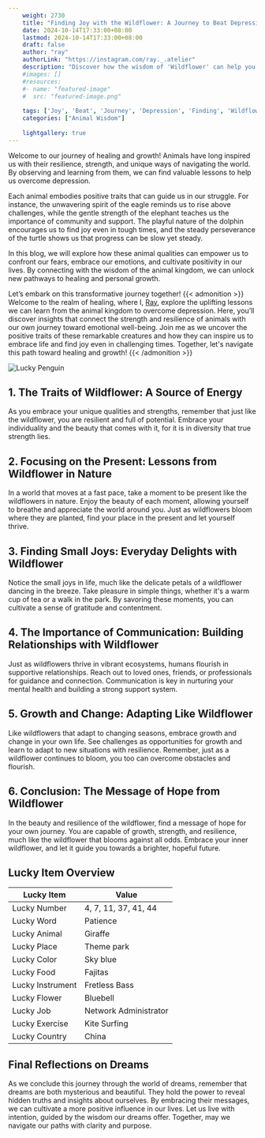 ```yaml
---
    weight: 2730
    title: "Finding Joy with the Wildflower: A Journey to Beat Depression"  # Assuming 'title' column exists
    date: 2024-10-14T17:33:00+08:00
    lastmod: 2024-10-14T17:33:00+08:00
    draft: false
    author: "ray"
    authorLink: "https://instagram.com/ray._.atelier"
    description: "Discover how the wisdom of 'Wildflower' can help you overcome depression and find joy in your life journey."
    #images: []
    #resources:
    #- name: "featured-image"
    #  src: "featured-image.png"
    
    tags: ['Joy', 'Beat', 'Journey', 'Depression', 'Finding', 'Wildflower']
    categories: ["Animal Wisdom"]
    
    lightgallery: true
---
```

    
Welcome to our journey of healing and growth! Animals have long inspired us with their resilience, strength, and unique ways of navigating the world. By observing and learning from them, we can find valuable lessons to help us overcome depression.

Each animal embodies positive traits that can guide us in our struggle. For instance, the unwavering spirit of the eagle reminds us to rise above challenges, while the gentle strength of the elephant teaches us the importance of community and support. The playful nature of the dolphin encourages us to find joy even in tough times, and the steady perseverance of the turtle shows us that progress can be slow yet steady.

In this blog, we will explore how these animal qualities can empower us to confront our fears, embrace our emotions, and cultivate positivity in our lives. By connecting with the wisdom of the animal kingdom, we can unlock new pathways to healing and personal growth.

Let’s embark on this transformative journey together!
{{< admonition >}}
Welcome to the realm of healing, where I, [Ray](https://instagram.com/ray._.atelier), explore the uplifting lessons we can learn from the animal kingdom to overcome depression. Here, you’ll discover insights that connect the strength and resilience of animals with our own journey toward emotional well-being. Join me as we uncover the positive traits of these remarkable creatures and how they can inspire us to embrace life and find joy even in challenging times. Together, let's navigate this path toward healing and growth!
{{< /admonition >}}

![Lucky Penguin](https://cdn.pixabay.com/photo/2024/09/07/02/34/penguins-9028827_1280.jpg "Lucky Penguin")

## 1. The Traits of Wildflower: A Source of Energy
As you embrace your unique qualities and strengths, remember that just like the wildflower, you are resilient and full of potential. Embrace your individuality and the beauty that comes with it, for it is in diversity that true strength lies.

## 2. Focusing on the Present: Lessons from Wildflower in Nature
In a world that moves at a fast pace, take a moment to be present like the wildflowers in nature. Enjoy the beauty of each moment, allowing yourself to breathe and appreciate the world around you. Just as wildflowers bloom where they are planted, find your place in the present and let yourself thrive.

## 3. Finding Small Joys: Everyday Delights with Wildflower
Notice the small joys in life, much like the delicate petals of a wildflower dancing in the breeze. Take pleasure in simple things, whether it's a warm cup of tea or a walk in the park. By savoring these moments, you can cultivate a sense of gratitude and contentment.

## 4. The Importance of Communication: Building Relationships with Wildflower
Just as wildflowers thrive in vibrant ecosystems, humans flourish in supportive relationships. Reach out to loved ones, friends, or professionals for guidance and connection. Communication is key in nurturing your mental health and building a strong support system.

## 5. Growth and Change: Adapting Like Wildflower
Like wildflowers that adapt to changing seasons, embrace growth and change in your own life. See challenges as opportunities for growth and learn to adapt to new situations with resilience. Remember, just as a wildflower continues to bloom, you too can overcome obstacles and flourish.

## 6. Conclusion: The Message of Hope from Wildflower
In the beauty and resilience of the wildflower, find a message of hope for your own journey. You are capable of growth, strength, and resilience, much like the wildflower that blooms against all odds. Embrace your inner wildflower, and let it guide you towards a brighter, hopeful future.


## Lucky Item Overview
| Lucky Item          | Value              |
|---------------|--------------------|
| Lucky Number        | 4, 7, 11, 37, 41, 44  |
| Lucky Word          | Patience |
| Lucky Animal        | Giraffe |
| Lucky Place         | Theme park     |
| Lucky Color         | Sky blue     |
| Lucky Food          | Fajitas      |
| Lucky Instrument    | Fretless Bass |
| Lucky Flower        | Bluebell    |
| Lucky Job           | Network Administrator       |
| Lucky Exercise      | Kite Surfing  |
| Lucky Country       | China    |


##  Final Reflections on Dreams

As we conclude this journey through the world of dreams, remember that dreams are both mysterious and beautiful. They hold the power to reveal hidden truths and insights about ourselves. By embracing their messages, we can cultivate a more positive influence in our lives. Let us live with intention, guided by the wisdom our dreams offer. Together, may we navigate our paths with clarity and purpose.
